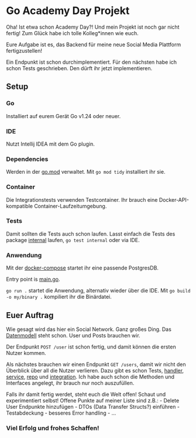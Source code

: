 # Go Academy Day Projekt

Oha! Ist etwa schon Academy Day?!
Und mein Projekt ist noch gar nicht fertig!
Zum Glück habe ich tolle Kolleg*innen wie euch.

Eure Aufgabe ist es, das Backend für meine neue Social Media Plattform fertigzustellen!

Ein Endpunkt ist schon durchimplementiert. Für den nächsten habe ich schon Tests geschrieben.
Den dürft ihr jetzt implementieren.

## Setup
### Go
Installiert auf eurem Gerät Go v1.24 oder neuer.

### IDE
Nutzt Intellij IDEA mit dem Go plugin.

### Dependencies
Werden in der [go.mod](go.mod) verwaltet.
Mit ```go mod tidy``` installiert ihr sie.

### Container
Die Integrationstests verwenden Testcontainer. 
Ihr brauch eine Docker-API-kompatible Container-Laufzeitumgebung.

### Tests
Damit sollten die Tests auch schon laufen.
Lasst einfach die Tests des package [internal](internal) laufen,
```go test internal``` oder via IDE.

### Anwendung
Mit der [docker-compose](docker-compose.yaml) startet ihr eine passende PostgresDB.

Entry point is [main.go](main.go).

```go run .``` startet die Anwendung, alternativ wieder über die IDE.
Mit ```go build -o my/binary .``` kompiliert ihr die Binärdatei. 

## Euer Auftrag

Wie gesagt wird das hier ein Social Network. Ganz großes Ding.
Das [Datenmodell](internal/database/init.pg.sql) steht schon. 
User und Posts brauchen wir.

Der Endpunkt ```POST /user``` ist schon fertig,
und damit können die ersten Nutzer kommen.

Als nächstes brauchen wir einen Endpunkt ```GET /users```, damit wir nicht den Überblick über all die Nutzer verlieren.
    Dazu gibt es schon Tests, [handler](internal/handler/user/handler_test.go), [service](internal/service/user_test.go), 
    [repo](internal/integration/user_repository_integration_test.go) und [integration](internal/integration/user_full_integration_test.go).
    Ich habe auch schon die Methoden und Interfaces angelegt, ihr brauch nur noch auszufüllen.

Falls ihr damit fertig werdet, steht euch die Welt offen! Schaut und experimentiert selbst!
    Offene Punkte auf meiner Liste sind z.B.:
    - Delete User Endpunkte hinzufügen
    - DTOs (Data Transfer Structs?) einführen
    - Testabdeckung
    - besseres Error handling
    - ...

### Viel Erfolg und frohes Schaffen!
